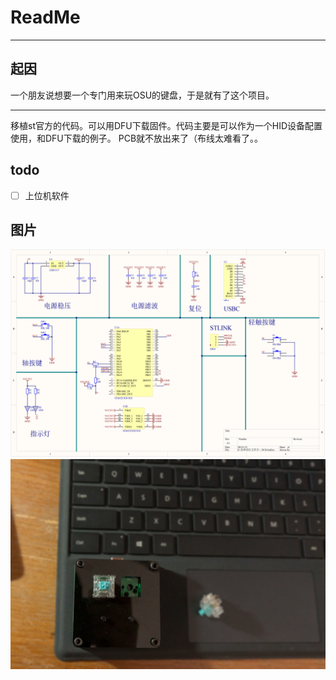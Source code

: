 # ReadMe

------

## 起因

一个朋友说想要一个专门用来玩OSU的键盘，于是就有了这个项目。

------


移植st官方的代码。可以用DFU下载固件。代码主要是可以作为一个HID设备配置使用，和DFU下载的例子。
PCB就不放出来了（布线太难看了。。


## todo
- [ ] 上位机软件

## 图片
![](https://github.com/garsonbb/OSUKeyboard/blob/master/pic/5.png)
![](https://github.com/garsonbb/OSUKeyboard/blob/master/pic/DSC3269.png)
